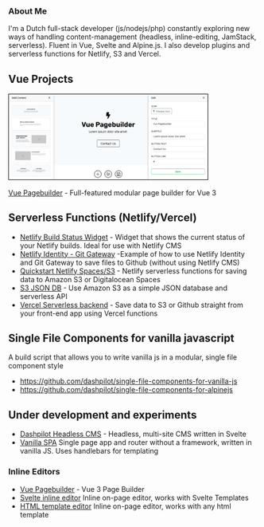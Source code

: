 ### About Me

I'm a Dutch full-stack developer (js/nodejs/php) constantly exploring new ways of handling content-management (headless, inline-editing, JamStack, serverless). Fluent in Vue, Svelte and Alpine.js. I also develop plugins and serverless functions for Netlify, S3 and Vercel.


## Vue Projects
<img src="https://raw.githubusercontent.com/dashpilot/vue-pagebuilder/main/editor/img/app-preview2.png" width="400" style="border: 1px solid black" /> 

[Vue Pagebuilder](https://github.com/dashpilot/vue-pagebuilder) - Full-featured modular page builder for Vue 3


## Serverless Functions (Netlify/Vercel)
- [Netlify Build Status Widget](https://github.com/dashpilot/netlify-build-status-widget) - Widget that shows the current status of your Netlify builds. Ideal for use with Netlify CMS
- [Netlify Identity - Git Gateway](https://github.com/dashpilot/netlify-identity-git-gateway) -Example of how to use Netlify Identity and Git Gateway to save files to Github (without using Netlify CMS)
- [Quickstart Netlify Spaces/S3](https://github.com/dashpilot/quickstart-netlify-spaces) - Netlify serverless functions for saving data to Amazon S3 or Digitalocean Spaces
- [S3 JSON DB](https://github.com/dashpilot/s3-json-db) - Use Amazon S3 as a simple JSON database and serverless API
- [Vercel Serverless backend](https://github.com/dashpilot/vercel-serverless-backend) - Save data to S3 or Github straight from your front-end app using Vercel functions

## Single File Components for vanilla javascript
A build script that allows you to write vanilla js in a modular, single file component style 

- https://github.com/dashpilot/single-file-components-for-vanilla-js
- https://github.com/dashpilot/single-file-components-for-alpinejs

## Under development and experiments
- [Dashpilot Headless CMS](https://github.com/dashpilot/dashpilot-headless-cms) - Headless, multi-site CMS written in Svelte
- [Vanilla SPA](https://github.com/dashpilot/vanilla-spa) Single page app and router without a framework, written in vanilla JS. Uses handlebars for templating

### Inline Editors
- [Vue Pagebuilder](https://github.com/dashpilot/vue-pagebuilder) - Vue 3 Page Builder
- [Svelte inline editor](https://github.com/dashpilot/svelte-inline-editor) Inline on-page editor, works with Svelte Templates
- [HTML template editor](https://github.com/dashpilot/html-template-editor) Inline on-page editor, works with any html template

<!--

- [Sitefiction](https://sitefiction-builder.dashpilot.vercel.app/) Most fully featured version, built with Svelte
- [Sitefiction, different approach](https://sitefiction-data-attr.vercel.app/) Svelte experiment that uses live-editing via a panel on the side, features image upload and can be used with non-Svelte templates

Add Later: 
- editscreen


**dashpilot/dashpilot** is a ✨ _special_ ✨ repository because its `README.md` (this file) appears on your GitHub profile.

Here are some ideas to get you started:

- 🔭 I’m currently working on ...
- 🌱 I’m currently learning ...
- 👯 I’m looking to collaborate on ...
- 🤔 I’m looking for help with ...
- 💬 Ask me about ...
- 📫 How to reach me: ...
- 😄 Pronouns: ...
- ⚡ Fun fact: ...
-->
